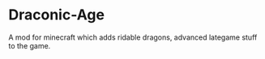 # Draconic-Age
A mod for minecraft which adds ridable dragons, advanced lategame stuff to the game.
